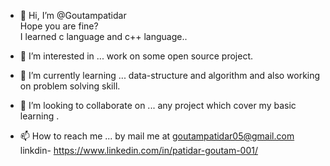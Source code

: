 - 👋 Hi, I’m @Goutampatidar<br>
      Hope you are fine?<br>
      I learned c language and c++ language..
      
- 👀 I’m interested in ... 
      work on some open source project.
      
- 🌱 I’m currently learning ... 
     data-structure and algorithm and also working on problem solving skill.
     
- 💞️ I’m looking to collaborate on ...
      any project which cover my basic learning .
      
- 📫 How to reach me ...
      by mail me at goutampatidar05@gmail.com<br>
      linkdin- https://www.linkedin.com/in/patidar-goutam-001/

<!---
Goutampatidar/Goutampatidar is a ✨ special ✨ repository because its `README.md` (this file) appears on your GitHub profile.
You can click the Preview link to take a look at your changes.
--->
